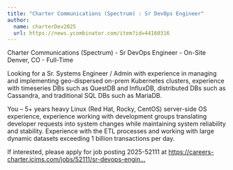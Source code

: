 ```yaml
---
title: "Charter Communications (Spectrum) : Sr DevOps Engineer"
author:
  name: charterDev2025
  url: https://news.ycombinator.com/item?id=44160316
---
```

Charter Communications (Spectrum) - Sr DevOps Engineer - On-Site Denver, CO - Full-Time

Looking for a Sr. Systems Engineer &#x2F; Admin with experience in managing and implementing geo-dispersed on-prem Kubernetes clusters, experience with timeseries DBs such as QuestDB and InfluxDB, distributed DBs such as Cassandra, and traditional SQL DBs such as MariaDB.

You – 5+ years heavy Linux (Red Hat, Rocky, CentOS) server-side OS experience, experience working with development groups translating developer requests into system changes while maintaining system reliability and stability.  Experience with the ETL processes and working with large dynamic datasets exceeding 1 billion transactions per day.

If interested, please apply for job posting 2025-52111 at <a href="https:&#x2F;&#x2F;careers-charter.icims.com&#x2F;jobs&#x2F;52111&#x2F;sr-devops-engineer&#x2F;job?mode=view" rel="nofollow">https:&#x2F;&#x2F;careers-charter.icims.com&#x2F;jobs&#x2F;52111&#x2F;sr-devops-engin...</a>
<JobApplication />
